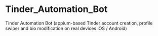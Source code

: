 # Tinder_Automation_Bot
Tinder Automation Bot (appium-based Tinder account creation, profile swiper and bio modification on real devices iOS / Android)
